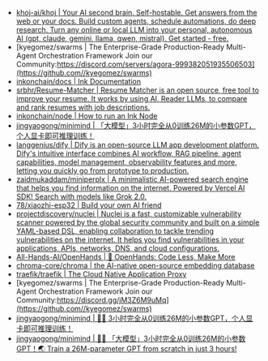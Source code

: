 + [khoj-ai/khoj | Your AI second brain. Self-hostable. Get answers from the web or your docs. Build custom agents, schedule automations, do deep research. Turn any online or local LLM into your personal, autonomous AI (gpt, claude, gemini, llama, qwen, mistral). Get started - free.](https://github.com//khoj-ai/khoj)
+ [kyegomez/swarms | The Enterprise-Grade Production-Ready Multi-Agent Orchestration Framework Join our Community:https://discord.com/servers/agora-999382051935506503](https://github.com//kyegomez/swarms)
+ [inkonchain/docs | Ink Documentation](https://github.com//inkonchain/docs)
+ [srbhr/Resume-Matcher | Resume Matcher is an open source, free tool to improve your resume. It works by using AI, Reader LLMs, to compare and rank resumes with job descriptions.](https://github.com//srbhr/Resume-Matcher)
+ [inkonchain/node | How to run an Ink Node](https://github.com//inkonchain/node)
+ [jingyaogong/minimind | 「大模型」3小时完全从0训练26M的小参数GPT，个人显卡即可推理训练！](https://github.com//jingyaogong/minimind)
+ [langgenius/dify | Dify is an open-source LLM app development platform. Dify's intuitive interface combines AI workflow, RAG pipeline, agent capabilities, model management, observability features and more, letting you quickly go from prototype to production.](https://github.com//langgenius/dify)
+ [zaidmukaddam/miniperplx | A minimalistic AI-powered search engine that helps you find information on the internet. Powered by Vercel AI SDK! Search with models like Grok 2.0.](https://github.com//zaidmukaddam/miniperplx)
+ [78/xiaozhi-esp32 | Build your own AI friend](https://github.com//78/xiaozhi-esp32)
+ [projectdiscovery/nuclei | Nuclei is a fast, customizable vulnerability scanner powered by the global security community and built on a simple YAML-based DSL, enabling collaboration to tackle trending vulnerabilities on the internet. It helps you find vulnerabilities in your applications, APIs, networks, DNS, and cloud configurations.](https://github.com//projectdiscovery/nuclei)
+ [All-Hands-AI/OpenHands | 🙌 OpenHands: Code Less, Make More](https://github.com//All-Hands-AI/OpenHands)
+ [chroma-core/chroma | the AI-native open-source embedding database](https://github.com//chroma-core/chroma)
+ [traefik/traefik | The Cloud Native Application Proxy](https://github.com//traefik/traefik)
+ [kyegomez/swarms | The Enterprise-Grade Production-Ready Multi-Agent Orchestration Framework Join our Community:https://discord.gg/jM3Z6M9uMq](https://github.com//kyegomez/swarms)
+ [jingyaogong/minimind | 🚀🚀 3小时完全从0训练26M的小参数GPT，个人显卡即可推理训练！](https://github.com//jingyaogong/minimind)
+ [jingyaogong/minimind | 🚀🚀 「大模型」3小时完全从0训练26M的小参数GPT！🌏 Train a 26M-parameter GPT from scratch in just 3 hours!](https://github.com//jingyaogong/minimind)
